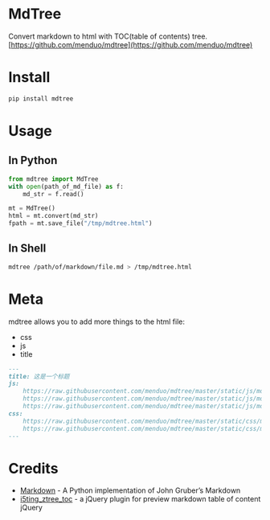 # MdTree #


Convert markdown to html with TOC(table of contents) tree. [https://github.com/menduo/mdtree](https://github.com/menduo/mdtree)

# Install

```bash
pip install mdtree
```

# Usage

## In Python
```python
from mdtree import MdTree
with open(path_of_md_file) as f:
    md_str = f.read()

mt = MdTree()
html = mt.convert(md_str)
fpath = mt.save_file("/tmp/mdtree.html")
```

## In Shell

```bash
mdtree /path/of/markdown/file.md > /tmp/mdtree.html
```

# Meta

mdtree allows you to add more things to the html file:

- css
- js
- title

```markdown
---
title: 这是一个标题
js:
    https://raw.githubusercontent.com/menduo/mdtree/master/static/js/mdtree.min.js
    https://raw.githubusercontent.com/menduo/mdtree/master/static/js/mdtree2.min.js
    https://raw.githubusercontent.com/menduo/mdtree/master/static/js/mdtree3.min.js
css:
    https://raw.githubusercontent.com/menduo/mdtree/master/static/css/mdtree.min.css
    https://raw.githubusercontent.com/menduo/mdtree/master/static/css/mdtree2.min.css
---
```


# Credits
- [Markdown](https://github.com/waylan/Python-Markdown) - A Python implementation of John Gruber’s Markdown
- [i5ting_ztree_toc](https://github.com/i5ting/i5ting_ztree_toc) - a jQuery plugin for preview markdown table of content jQuery